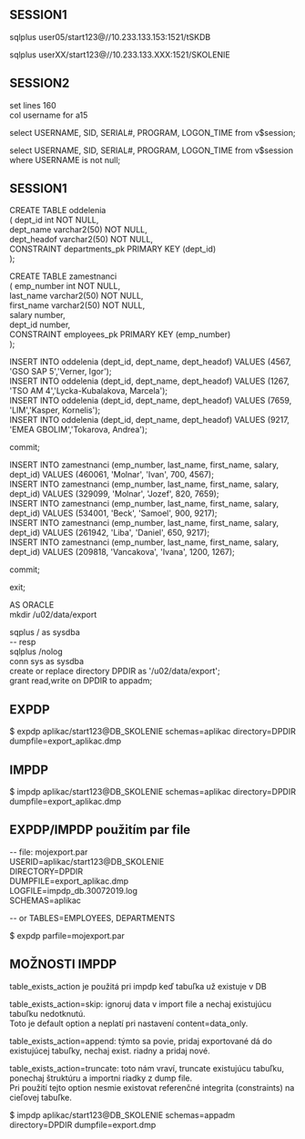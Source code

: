 ## SESSION1
sqlplus user05/start123@//10.233.133.153:1521/tSKDB <br />

sqlplus userXX/start123@//10.233.133.XXX:1521/SKOLENIE <br />

## SESSION2
set lines 160 <br />
col username for a15 <br />

select USERNAME, SID, SERIAL#, PROGRAM, LOGON_TIME from v$session;  <br />

select USERNAME, SID, SERIAL#, PROGRAM, LOGON_TIME from v$session where USERNAME is not null;  <br />

## SESSION1
CREATE TABLE oddelenia <br />
( dept_id int NOT NULL, <br />
  dept_name varchar2(50) NOT NULL, <br />
  dept_headof varchar2(50) NOT NULL, <br />
  CONSTRAINT departments_pk PRIMARY KEY (dept_id) <br />
); <br />


CREATE TABLE zamestnanci <br />
( emp_number int NOT NULL, <br />
  last_name varchar2(50) NOT NULL, <br />
  first_name varchar2(50) NOT NULL, <br />
  salary number, <br />
  dept_id number, <br />
  CONSTRAINT employees_pk PRIMARY KEY (emp_number) <br />
); <br />

 
INSERT INTO oddelenia (dept_id, dept_name, dept_headof) VALUES (4567, 'GSO SAP 5','Verner, Igor'); <br />
INSERT INTO oddelenia (dept_id, dept_name, dept_headof) VALUES (1267, 'TSO AM 4','Lycka-Kubalakova, Marcela'); <br />
INSERT INTO oddelenia (dept_id, dept_name, dept_headof) VALUES (7659, 'LIM','Kasper, Kornelis'); <br />
INSERT INTO oddelenia (dept_id, dept_name, dept_headof) VALUES (9217, 'EMEA GBOLIM','Tokarova, Andrea'); <br />

commit; <br />


INSERT INTO zamestnanci (emp_number, last_name, first_name, salary, dept_id) VALUES (460061, 'Molnar', 'Ivan', 700, 4567); <br />
INSERT INTO zamestnanci (emp_number, last_name, first_name, salary, dept_id) VALUES (329099, 'Molnar', 'Jozef', 820, 7659); <br />
INSERT INTO zamestnanci (emp_number, last_name, first_name, salary, dept_id) VALUES (534001, 'Beck', 'Samoel', 900, 9217); <br />
INSERT INTO zamestnanci (emp_number, last_name, first_name, salary, dept_id) VALUES (261942, 'Liba', 'Daniel', 650, 9217); <br />
INSERT INTO zamestnanci (emp_number, last_name, first_name, salary, dept_id) VALUES (209818, 'Vancakova', 'Ivana', 1200, 1267); <br />

commit; <br />

exit; <br />


AS ORACLE <br />
mkdir /u02/data/export <br />

sqplus / as sysdba <br />
-- resp <br />
sqlplus /nolog  <br />
conn sys as sysdba <br />
create or replace directory DPDIR as '/u02/data/export'; <br />
grant read,write on DPDIR to appadm; <br />

## EXPDP
$ expdp aplikac/start123@DB_SKOLENIE schemas=aplikac directory=DPDIR dumpfile=export_aplikac.dmp <br />

## IMPDP
$ impdp aplikac/start123@DB_SKOLENIE schemas=aplikac directory=DPDIR dumpfile=export_aplikac.dmp <br />

## EXPDP/IMPDP použitím par file 
-- file: mojexport.par  <br />
USERID=aplikac/start123@DB_SKOLENIE <br />
DIRECTORY=DPDIR <br />
DUMPFILE=export_aplikac.dmp <br />
LOGFILE=impdp_db.30072019.log <br />
SCHEMAS=aplikac <br />

-- or TABLES=EMPLOYEES, DEPARTMENTS <br />

$ expdp parfile=mojexport.par <br />

## MOŽNOSTI IMPDP 
table_exists_action je použitá pri impdp keď tabuľka už existuje v DB <br />

table_exists_action=skip: ignoruj data v import file a nechaj existujúcu tabuľku nedotknutú.  <br />
                          Toto je default option a neplatí pri nastavení content=data_only.   <br />

table_exists_action=append: týmto sa povie, pridaj exportované dá do existujúcej tabuľky, nechaj exist. riadny a pridaj nové. <br />

table_exists_action=truncate: toto nám vraví, truncate existujúcu tabuľku, ponechaj štruktúru a importni riadky z dump file.  <br />
                              Pri použití tejto option nesmie existovat referenčné integrita (constraints) na cieľovej tabuľke. <br />


$ impdp aplikac/start123@DB_SKOLENIE schemas=appadm directory=DPDIR dumpfile=export.dmp <br />

